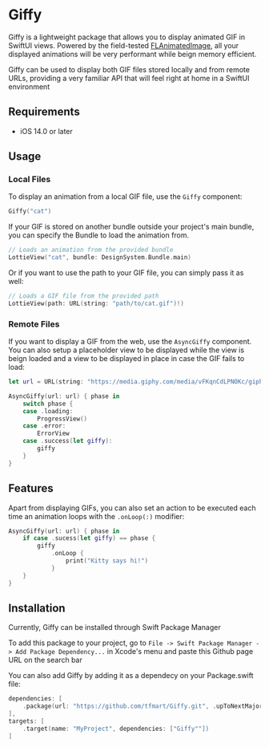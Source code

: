 # Giffy

Giffy is a lightweight package that allows you to display animated GIF in SwiftUI views. Powered by the field-tested [FLAnimatedImage](https://github.com/Flipboard/FLAnimatedImage), all your displayed animations will be very performant while beign memory efficient.

Giffy can be used to display both GIF files stored locally and from remote URLs, providing a very familiar API that will feel right at home in a SwiftUI environment

## Requirements

- iOS 14.0 or later

## Usage

### Local Files

To display an animation from a local GIF file, use the `Giffy` component:

```swift
Giffy("cat")
```

If your GIF is stored on another bundle outside your project's main bundle, you can specify the Bundle to load the animation from.

```swift
// Loads an animation from the provided bundle
LottieView("cat", bundle: DesignSystem.Bundle.main)
```

Or if you want to use the path to your GIF file, you can simply pass it as well:

```swift
// Loads a GIF file from the provided path
LottieView(path: URL(string: "path/to/cat.gif")!)
```

### Remote Files

If you want to display a GIF from the web, use the `AsyncGiffy` component. You can also setup a placeholder view to be displayed while the view is beign loaded and a view to be displayed in place in case the GIF fails to load:

```swift
let url = URL(string: "https://media.giphy.com/media/vFKqnCdLPNOKc/giphy.gif")!

AsyncGiffy(url: url) { phase in
    switch phase {
    case .loading:
        ProgressView()
    case .error:
        ErrorView
    case .success(let giffy):
        giffy
    }
}
```

## Features

Apart from displaying GIFs, you can also set an action to be executed each time an animation loops with the `.onLoop(:)` modifier:

```swift
AsyncGiffy(url: url) { phase in
    if case .sucess(let giffy) == phase {
        giffy
            .onLoop {
                print("Kitty says hi!")
            }
    }
}
```

## Installation

Currently, Giffy can be installed through Swift Package Manager

To add this package to your project, go to `File -> Swift Package Manager -> Add Package Dependency...` in Xcode's menu and paste this Github page URL on the search bar

You can also add Giffy by adding it as a dependecy on your Package.swift file:

```swift
dependencies: [
    .package(url: "https://github.com/tfmart/Giffy.git", .upToNextMajor(from: "1.0.0"))
],
targets: [
    .target(name: "MyProject", dependencies: ["Giffy""])
]
```
